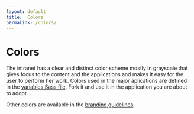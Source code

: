 ```yaml
---
layout: default
title:  Colors
permalink: /colors/
---
```


# Colors
The intranet has a clear and distinct color scheme mostly in grayscale that gives focus to the content and the applications and makes it easy for the user to perform her work. Colors used in the major aplications are defined in the [variables Sass file](https://github.com/malmostad/intranet-assets/blob/master/app/assets/stylesheets/variables.css.scss). Fork it and use it in the application you are about to adopt.

Other colors are available in the [branding guidelines](http://www.malmo.se/Kommun--politik/Sa-arbetar-vi-med.../Kommunikationsfragor/Grafisk-manual.html).
